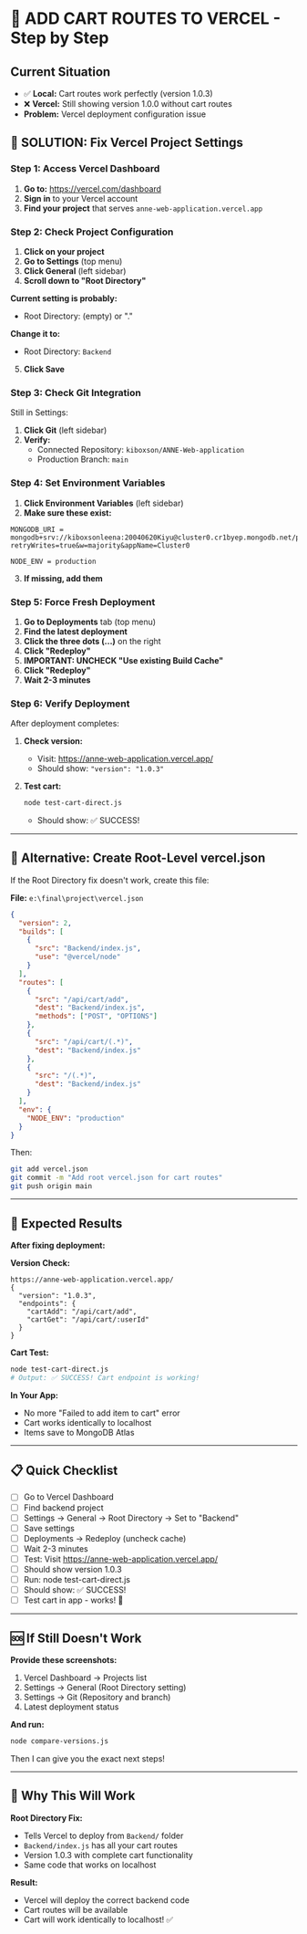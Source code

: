 # 🚀 ADD CART ROUTES TO VERCEL - Step by Step

## Current Situation
- ✅ **Local:** Cart routes work perfectly (version 1.0.3)
- ❌ **Vercel:** Still showing version 1.0.0 without cart routes
- **Problem:** Vercel deployment configuration issue

## 🎯 SOLUTION: Fix Vercel Project Settings

### Step 1: Access Vercel Dashboard

1. **Go to:** https://vercel.com/dashboard
2. **Sign in** to your Vercel account
3. **Find your project** that serves `anne-web-application.vercel.app`

### Step 2: Check Project Configuration

1. **Click on your project**
2. **Go to Settings** (top menu)
3. **Click General** (left sidebar)
4. **Scroll down to "Root Directory"**

**Current setting is probably:**
- Root Directory: (empty) or "."

**Change it to:**
- Root Directory: `Backend`

5. **Click Save**

### Step 3: Check Git Integration

Still in Settings:
1. **Click Git** (left sidebar)
2. **Verify:**
   - Connected Repository: `kiboxson/ANNE-Web-application`
   - Production Branch: `main`

### Step 4: Set Environment Variables

1. **Click Environment Variables** (left sidebar)
2. **Make sure these exist:**

```
MONGODB_URI = mongodb+srv://kiboxsonleena:20040620Kiyu@cluster0.cr1byep.mongodb.net/passkey?retryWrites=true&w=majority&appName=Cluster0

NODE_ENV = production
```

3. **If missing, add them**

### Step 5: Force Fresh Deployment

1. **Go to Deployments** tab (top menu)
2. **Find the latest deployment**
3. **Click the three dots (...)** on the right
4. **Click "Redeploy"**
5. **IMPORTANT: UNCHECK "Use existing Build Cache"**
6. **Click "Redeploy"**
7. **Wait 2-3 minutes**

### Step 6: Verify Deployment

After deployment completes:

1. **Check version:**
   - Visit: https://anne-web-application.vercel.app/
   - Should show: `"version": "1.0.3"`

2. **Test cart:**
   ```bash
   node test-cart-direct.js
   ```
   - Should show: ✅ SUCCESS!

---

## 🔧 Alternative: Create Root-Level vercel.json

If the Root Directory fix doesn't work, create this file:

**File:** `e:\final\project\vercel.json`
```json
{
  "version": 2,
  "builds": [
    {
      "src": "Backend/index.js",
      "use": "@vercel/node"
    }
  ],
  "routes": [
    {
      "src": "/api/cart/add",
      "dest": "Backend/index.js",
      "methods": ["POST", "OPTIONS"]
    },
    {
      "src": "/api/cart/(.*)",
      "dest": "Backend/index.js"
    },
    {
      "src": "/(.*)",
      "dest": "Backend/index.js"
    }
  ],
  "env": {
    "NODE_ENV": "production"
  }
}
```

Then:
```bash
git add vercel.json
git commit -m "Add root vercel.json for cart routes"
git push origin main
```

---

## 🧪 Expected Results

**After fixing deployment:**

**Version Check:**
```
https://anne-web-application.vercel.app/
{
  "version": "1.0.3",
  "endpoints": {
    "cartAdd": "/api/cart/add",
    "cartGet": "/api/cart/:userId"
  }
}
```

**Cart Test:**
```bash
node test-cart-direct.js
# Output: ✅ SUCCESS! Cart endpoint is working!
```

**In Your App:**
- No more "Failed to add item to cart" error
- Cart works identically to localhost
- Items save to MongoDB Atlas

---

## 📋 Quick Checklist

- [ ] Go to Vercel Dashboard
- [ ] Find backend project
- [ ] Settings → General → Root Directory → Set to "Backend"
- [ ] Save settings
- [ ] Deployments → Redeploy (uncheck cache)
- [ ] Wait 2-3 minutes
- [ ] Test: Visit https://anne-web-application.vercel.app/
- [ ] Should show version 1.0.3
- [ ] Run: node test-cart-direct.js
- [ ] Should show: ✅ SUCCESS!
- [ ] Test cart in app - works! 🎉

---

## 🆘 If Still Doesn't Work

**Provide these screenshots:**
1. Vercel Dashboard → Projects list
2. Settings → General (Root Directory setting)
3. Settings → Git (Repository and branch)
4. Latest deployment status

**And run:**
```bash
node compare-versions.js
```

Then I can give you the exact next steps!

---

## 🎯 Why This Will Work

**Root Directory Fix:**
- Tells Vercel to deploy from `Backend/` folder
- `Backend/index.js` has all your cart routes
- Version 1.0.3 with complete cart functionality
- Same code that works on localhost

**Result:**
- Vercel will deploy the correct backend code
- Cart routes will be available
- Cart will work identically to localhost! ✅
